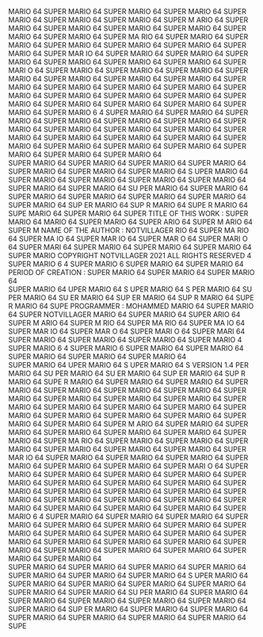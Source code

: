 

MARIO 64  SUPER MARIO 64  SUPER MARIO 64  SUPER MARIO 64  SUPER MARIO 64  SUPER MARIO 64  SUPER MARIO 64  SUPER M
ARIO 64  SUPER MARIO 64  SUPER MARIO 64  SUPER MARIO 64  SUPER MARIO 64  SUPER MARIO 64  SUPER MARIO 64  SUPER MA
RIO 64  SUPER MARIO 64  SUPER MARIO 64  SUPER MARIO 64  SUPER MARIO 64  SUPER MARIO 64  SUPER MARIO 64  SUPER MAR
IO 64  SUPER MARIO 64  SUPER MARIO 64  SUPER MARIO 64  SUPER MARIO 64  SUPER MARIO 64  SUPER MARIO 64  SUPER MARI
O 64  SUPER MARIO 64  SUPER MARIO 64  SUPER MARIO 64  SUPER MARIO 64  SUPER MARIO 64  SUPER MARIO 64  SUPER MARIO
 64  SUPER MARIO 64  SUPER MARIO 64  SUPER MARIO 64  SUPER MARIO 64  SUPER MARIO 64  SUPER MARIO 64  SUPER MARIO 
64  SUPER MARIO 64  SUPER MARIO 64  SUPER MARIO 64  SUPER MARIO 64  SUPER MARIO 64  SUPER MARIO 64  SUPER MARIO 6
4  SUPER MARIO 64  SUPER MARIO 64  SUPER MARIO 64  SUPER MARIO 64  SUPER MARIO 64  SUPER MARIO 64  SUPER MARIO 64
  SUPER MARIO 64  SUPER MARIO 64  SUPER MARIO 64  SUPER MARIO 64  SUPER MARIO 64  SUPER MARIO 64  SUPER MARIO 64 
 SUPER MARIO 64  SUPER MARIO 64  SUPER MARIO 64  SUPER MARIO 64  SUPER MARIO 64  SUPER MARIO 64  SUPER MARIO 64  
SUPER MARIO 64  SUPER MARIO 64  SUPER MARIO 64  SUPER MARIO 64  SUPER MARIO 64  SUPER MARIO 64  SUPER MARIO 64  S
UPER MARIO 64  SUPER MARIO 64  SUPER MARIO 64  SUPER MARIO 64  SUPER MARIO 64  SUPER MARIO 64  SUPER MARIO 64  SU
PER MARIO 64  SUPER MARIO 64  SUPER MARIO 64  SUPER MARIO 64  SUPER MARIO 64  SUPER MARIO 64  SUPER MARIO 64  SUP
ER MARIO 64  SUP                                                                                 R MARIO 64  SUPE
R MARIO 64  SUPE                                                                                  MARIO 64  SUPER
 MARIO 64  SUPER                   TITLE OF THIS WORK : SUPER MARIO 64                           MARIO 64  SUPER 
MARIO 64  SUPER                                                                                  ARIO 64  SUPER M
ARIO 64  SUPER M                   NAME OF THE AUTHOR : NOTVILLAGER                              RIO 64  SUPER MA
RIO 64  SUPER MA                                                                                 IO 64  SUPER MAR
IO 64  SUPER MAR                                                                                 O 64  SUPER MARI
O 64  SUPER MARI                                                                                  64  SUPER MARIO
 64  SUPER MARIO                                                                                 64  SUPER MARIO 
64  SUPER MARIO             COPYRIGHT NOTVILLAGER 2021 ALL RIGHTS RESERVED                       4  SUPER MARIO 6
4  SUPER MARIO 6                                                                                   SUPER MARIO 64
  SUPER MARIO 64         PERIOD OF CREATION :                                                     SUPER MARIO 64 
 SUPER MARIO 64                                                                                  SUPER MARIO 64  
SUPER MARIO 64                                                                                   UPER MARIO 64  S
UPER MARIO 64  S                                                                                 PER MARIO 64  SU
PER MARIO 64  SU                                                                                 ER MARIO 64  SUP
ER MARIO 64  SUP                                                                                 R MARIO 64  SUPE
R MARIO 64  SUPE                       PROGRAMMER : MOHAMMED                                     MARIO 64  SUPER
 MARIO 64  SUPER                                    NOTVILLAGER                                  MARIO 64  SUPER 
MARIO 64  SUPER                                                                                  ARIO 64  SUPER M
ARIO 64  SUPER M                                                                                 RIO 64  SUPER MA
RIO 64  SUPER MA                                                                                 IO 64  SUPER MAR
IO 64  SUPER MAR                                                                                 O 64  SUPER MARI
O 64  SUPER MARI                                                                                 64  SUPER MARIO
 64  SUPER MARIO                                                                                 64  SUPER MARIO 
64  SUPER MARIO                                                                                  4  SUPER MARIO 6
4  SUPER MARIO 6                                                                                 SUPER MARIO 64
  SUPER MARIO 64                                                                                 SUPER MARIO 64 
 SUPER MARIO 64                                                                                  SUPER MARIO 64  
SUPER MARIO 64                                                                                   UPER MARIO 64  S
UPER MARIO 64  S                             VERSION 1.4                                         PER MARIO 64  SU
PER MARIO 64  SU                                                                                 ER MARIO 64  SUP
ER MARIO 64  SUP                                                                                 R MARIO 64  SUPE
R MARIO 64  SUPER MARIO 64  SUPER MARIO 64  SUPER MARIO 64  SUPER MARIO 64  SUPER MARIO 64  SUPER MARIO 64  SUPER
 MARIO 64  SUPER MARIO 64  SUPER MARIO 64  SUPER MARIO 64  SUPER MARIO 64  SUPER MARIO 64  SUPER MARIO 64  SUPER 
MARIO 64  SUPER MARIO 64  SUPER MARIO 64  SUPER MARIO 64  SUPER MARIO 64  SUPER MARIO 64  SUPER MARIO 64  SUPER M
ARIO 64  SUPER MARIO 64  SUPER MARIO 64  SUPER MARIO 64  SUPER MARIO 64  SUPER MARIO 64  SUPER MARIO 64  SUPER MA
RIO 64  SUPER MARIO 64  SUPER MARIO 64  SUPER MARIO 64  SUPER MARIO 64  SUPER MARIO 64  SUPER MARIO 64  SUPER MAR
IO 64  SUPER MARIO 64  SUPER MARIO 64  SUPER MARIO 64  SUPER MARIO 64  SUPER MARIO 64  SUPER MARIO 64  SUPER MARI
O 64  SUPER MARIO 64  SUPER MARIO 64  SUPER MARIO 64  SUPER MARIO 64  SUPER MARIO 64  SUPER MARIO 64  SUPER MARIO
 64  SUPER MARIO 64  SUPER MARIO 64  SUPER MARIO 64  SUPER MARIO 64  SUPER MARIO 64  SUPER MARIO 64  SUPER MARIO 
64  SUPER MARIO 64  SUPER MARIO 64  SUPER MARIO 64  SUPER MARIO 64  SUPER MARIO 64  SUPER MARIO 64  SUPER MARIO 6
4  SUPER MARIO 64  SUPER MARIO 64  SUPER MARIO 64  SUPER MARIO 64  SUPER MARIO 64  SUPER MARIO 64  SUPER MARIO 64
  SUPER MARIO 64  SUPER MARIO 64  SUPER MARIO 64  SUPER MARIO 64  SUPER MARIO 64  SUPER MARIO 64  SUPER MARIO 64 
 SUPER MARIO 64  SUPER MARIO 64  SUPER MARIO 64  SUPER MARIO 64  SUPER MARIO 64  SUPER MARIO 64  SUPER MARIO 64  
SUPER MARIO 64  SUPER MARIO 64  SUPER MARIO 64  SUPER MARIO 64  SUPER MARIO 64  SUPER MARIO 64  SUPER MARIO 64  S
UPER MARIO 64  SUPER MARIO 64  SUPER MARIO 64  SUPER MARIO 64  SUPER MARIO 64  SUPER MARIO 64  SUPER MARIO 64  SU
PER MARIO 64  SUPER MARIO 64  SUPER MARIO 64  SUPER MARIO 64  SUPER MARIO 64  SUPER MARIO 64  SUPER MARIO 64  SUP
ER MARIO 64  SUPER MARIO 64  SUPER MARIO 64  SUPER MARIO 64  SUPER MARIO 64  SUPER MARIO 64  SUPER MARIO 64  SUPE

